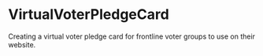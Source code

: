 # VirtualVoterPledgeCard
Creating a virtual voter pledge card for frontline voter groups to use on their website.
